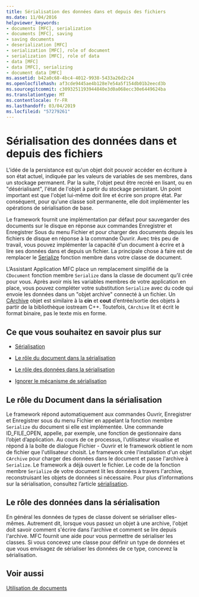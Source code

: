 ```yaml
---
title: Sérialisation des données dans et depuis des fichiers
ms.date: 11/04/2016
helpviewer_keywords:
- documents [MFC], serialization
- documents [MFC], saving
- saving documents
- deserialization [MFC]
- serialization [MFC], role of document
- serialization [MFC], role of data
- data [MFC]
- data [MFC], serializing
- document data [MFC]
ms.assetid: b42a0c68-4bc4-4012-9938-5433a26d2c24
ms.openlocfilehash: af3cde9445ae4b128e7e54a5f154db01b2eecd3b
ms.sourcegitcommit: c3093251193944840e3d0a068ecc30e6449624ba
ms.translationtype: MT
ms.contentlocale: fr-FR
ms.lasthandoff: 03/04/2019
ms.locfileid: "57279261"
---
```

# <a name="serializing-data-to-and-from-files"></a>Sérialisation des données dans et depuis des fichiers

L'idée de la persistance est qu'un objet doit pouvoir accéder en écriture à son état actuel, indiquée par les valeurs de variables de ses membres, dans un stockage permanent. Par la suite, l'objet peut être recréé en lisant, ou en "désérialisant", l'état de l'objet à partir du stockage persistant. Un point important est que l'objet lui-même doit lire et écrire son propre état. Par conséquent, pour qu'une classe soit permanente, elle doit implémenter les opérations de sérialisation de base.

Le framework fournit une implémentation par défaut pour sauvegarder des documents sur le disque en réponse aux commandes Enregistrer et Enregistrer Sous du menu Fichier et pour charger des documents depuis les fichiers de disque en réponse à la commande Ouvrir. Avec très peu de travail, vous pouvez implémenter la capacité d'un document à écrire et à lire ses données dans et depuis un fichier. La principale chose à faire est de remplacer le [Serialize](../mfc/reference/cobject-class.md#serialize) fonction membre dans votre classe de document.

L’Assistant Application MFC place un remplacement simplifié de la `CDocument` fonction membre `Serialize` dans la classe de document qu’il crée pour vous. Après avoir mis les variables membres de votre application en place, vous pouvez compléter votre substitution `Serialize` avec du code qui envoie les données dans un "objet archive" connecté à un fichier. Un [CArchive](../mfc/reference/carchive-class.md) objet est similaire à la **cin** et **cout** d’entrée/sortie des objets à partir de la bibliothèque iostream C++. Toutefois, `CArchive` lit et écrit le format binaire, pas le texte mis en forme.

## <a name="what-do-you-want-to-know-more-about"></a>Ce que vous souhaitez en savoir plus sur

- [Sérialisation](../mfc/serialization-in-mfc.md)

- [Le rôle du document dans la sérialisation](#_core_the_document.92.s_role_in_serialization)

- [Le rôle des données dans la sérialisation](#_core_the_data.92.s_role_in_serialization)

- [Ignorer le mécanisme de sérialisation](../mfc/bypassing-the-serialization-mechanism.md)

##  <a name="_core_the_document.92.s_role_in_serialization"></a> Le rôle du Document dans la sérialisation

Le framework répond automatiquement aux commandes Ouvrir, Enregistrer et Enregistrer sous du menu Fichier en appelant la fonction membre `Serialize` du document si elle est implémentée. Une commande ID_FILE_OPEN, appelle, par exemple, une fonction de gestionnaire dans l’objet d’application. Au cours de ce processus, l'utilisateur visualise et répond à la boîte de dialogue Fichier - Ouvrir et le framework obtient le nom de fichier que l'utilisateur choisit. Le framework crée l'installation d'un objet `CArchive` pour charger des données dans le document et passe l'archive à `Serialize`. Le framework a déjà ouvert le fichier. Le code de la fonction membre `Serialize` de votre document lit les données à travers l'archive, reconstruisant les objets de données si nécessaire. Pour plus d’informations sur la sérialisation, consultez l’article [sérialisation](../mfc/serialization-in-mfc.md).

##  <a name="_core_the_data.92.s_role_in_serialization"></a> Le rôle des données dans la sérialisation

En général les données de types de classe doivent se sérialiser elles-mêmes. Autrement dit, lorsque vous passez un objet à une archive, l'objet doit savoir comment s'écrire dans l'archive et comment se lire depuis l'archive. MFC fournit une aide pour vous permettre de sérialiser les classes. Si vous concevez une classe pour définir un type de données et que vous envisagez de sérialiser les données de ce type, concevez la sérialisation.

## <a name="see-also"></a>Voir aussi

[Utilisation de documents](../mfc/using-documents.md)

